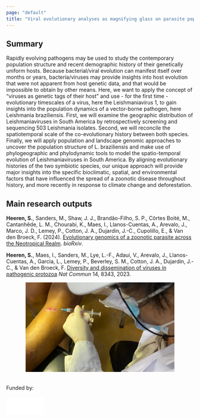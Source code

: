 ```yaml
---
page: "default"
title: "Viral evolutionary analyses as magnifying glass on parasite population dynamics "
---
```


## Summary
Rapidly evolving pathogens may be used to study the contemporary population structure and recent demographic history of their genetically uniform hosts. Because bacterial/viral evolution can manifest itself over months or years, bacteria/viruses may provide insights into host evolution that were not apparent from host genetic data, and that would be impossible to obtain by other means. Here, we want to apply the concept of “viruses as genetic tags of their host” and use - for the first time - evolutionary timescales of a virus, here the Leishmaniavirus 1, to gain insights into the population dynamics of a vector-borne pathogen, here Leishmania braziliensis. First, we will examine the geographic distribution of Leishmaniaviruses in South America by retrospectively screening and sequencing 503 Leishmania isolates. Second, we will reconcile the spatiotemporal scale of the co-evolutionary history between both species. Finally, we will apply population and landscape genomic approaches to uncover the population structure of L. braziliensis and make use of phylogeographic and phylodynamic tools to model the spatio-temporal evolution of Leishmaniaviruses in South America. By aligning evolutionary histories of the two symbiotic species, our unique approach will provide major insights into the specific bioclimatic, spatial, and environmental factors that have influenced the spread of a zoonotic disease throughout history, and more recently in response to climate change and deforestation.
<br />

## Main research outputs
**Heeren, S.**, Sanders, M., Shaw, J. J., Brandão-Filho, S. P., Côrtes Boité, M., Cantanhêde, L. M., Chourabi, K., Maes, I., Llanos-Cuentas, A., Arevalo, J., Marco, J. D., Lemey, P., Cotton, J. A., Dujardin, J.-C., Cupolillo, E., & Van den Broeck, F. (2024). [Evolutionary genomics of a zoonotic parasite across the Neotropical Realm](https://doi.org/10.1101/2024.06.06.597691). *bioRxiv*.

**Heeren, S.**, Maes, I., Sanders, M., Lye, L.-F., Adaui, V., Arevalo, J., Llanos-Cuentas, A., Garcia, L., Lemey, P., Beverley, S. M., Cotton, J. A., Dujardin, J.-C., & Van den Broeck, F. [Diversity and dissemination of viruses in pathogenic protozoa](https://doi.org/10.1038/s41467-023-44085-2) *Nat Commun* 14, 8343, 2023.


<center>
    <img src="/Images/aspirate_Leish.webp" width="400px"/>
</center>
<br/>

Funded by: <br/>
<br/>
[<img src="/Images/fwo_wit.png" align="left" width="100px"/>](https://researchportal.be/en/project/viral-evolutionary-analyses-magnifying-glass-parasite-population-dynamics-0)

